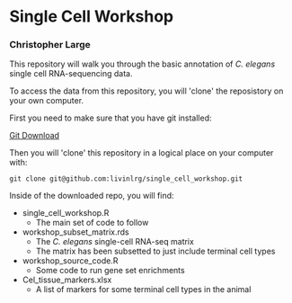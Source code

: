 # Single Cell Workshop
### Christopher Large
This repository will walk you through the basic annotation of _C. elegans_ single cell RNA-sequencing data.

To access the data from this repository, you will 'clone' the reposistory on your own computer.

First you need to make sure that you have git installed:

[Git Download](https://git-scm.com/downloads)

Then you will 'clone' this repository in a logical place on your computer with:
```
git clone git@github.com:livinlrg/single_cell_workshop.git
```

Inside of the downloaded repo, you will find:
- single_cell_workshop.R
  - The main set of code to follow
- workshop_subset_matrix.rds
  - The _C. elegans_ single-cell RNA-seq matrix
  - The matrix has been subsetted to just include terminal cell types
- workshop_source_code.R 
  - Some code to run gene set enrichments
- Cel_tissue_markers.xlsx
  - A list of markers for some terminal cell types in the animal
